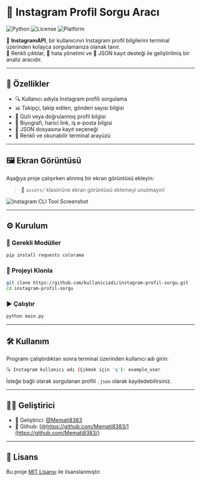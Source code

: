 # 📸 Instagram Profil Sorgu Aracı

![Python](https://img.shields.io/badge/Python-3.10%2B-blue?logo=python)
![License](https://img.shields.io/badge/License-MIT-green)
![Platform](https://img.shields.io/badge/Platform-Terminal-lightgrey)

🧩 **InstagramAPI**, bir kullanıcının Instagram profil bilgilerini terminal üzerinden kolayca sorgulamanıza olanak tanır.  
🎨 Renkli çıktılar, 🧱 hata yönetimi ve 💾 JSON kayıt desteği ile geliştirilmiş bir analiz aracıdır.

---

## 🚀 Özellikler

- 🔍 Kullanıcı adıyla Instagram profili sorgulama  
- 📊 Takipçi, takip edilen, gönderi sayısı bilgisi  
- 🔐 Gizli veya doğrulanmış profil bilgisi  
- 📝 Biyografi, harici link, iş e-posta bilgisi  
- 💾 JSON dosyasına kayıt seçeneği  
- 🎨 Renkli ve okunabilir terminal arayüzü

---

## 🖼️ Ekran Görüntüsü

Aşağıya proje çalışırken alınmış bir ekran görüntüsü ekleyin:  
> 📌 `assets/` klasörüne ekran görüntüsü eklemeyi unutmayın!

![Instagram CLI Tool Screenshot](assets/screenshot.png)

---

## ⚙️ Kurulum

### 🐍 Gerekli Modüller

```bash
pip install requests colorama
```

### 📂 Projeyi Klonla

```bash
git clone https://github.com/kullaniciadi/instagram-profil-sorgu.git
cd instagram-profil-sorgu
```

### ▶️ Çalıştır

```bash
python main.py
```

---

## 🛠️ Kullanım

Programı çalıştırdıktan sonra terminal üzerinden kullanıcı adı girin:

```bash
🔍 Instagram kullanıcı adı (Çıkmak için 'q'): example_user
```

İsteğe bağlı olarak sorgulanan profili `.json` olarak kaydedebilirsiniz.

---

## 👨‍💻 Geliştirici

- 📎 Geliştirici: [@Memati8383]()  
- 📡 Github: [@https://github.com/Memati8383/](https://github.com/Memati8383/)

---

## 📄 Lisans

Bu proje [MIT Lisansı](LICENSE) ile lisanslanmıştır.
